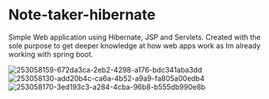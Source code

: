 # Note-taker-hibernate
Simple Web application using Hibernate, JSP and Servlets. Created with the sole purpose to get deeper knowledge at how web apps work as Im already working with spring boot.

![253058159-672da3ca-2eb2-4298-a176-bdc341aba3dd](https://github.com/AnshGupta01/Other-projects-practice/assets/26479077/00bbe0f7-1a33-4832-a4a4-3bf4047ab288)
![253058130-add20b4c-ca6a-4b52-a9a9-fa805a00edb4](https://github.com/AnshGupta01/Other-projects-practice/assets/26479077/9c37b976-0e61-40ee-8f5d-d305445ea71a)
![253058170-3ed193c3-a284-4cba-96b8-b555db990e8b](https://github.com/AnshGupta01/Other-projects-practice/assets/26479077/ba2860c2-8689-4ab4-a7e9-0ac46a4c129d)
